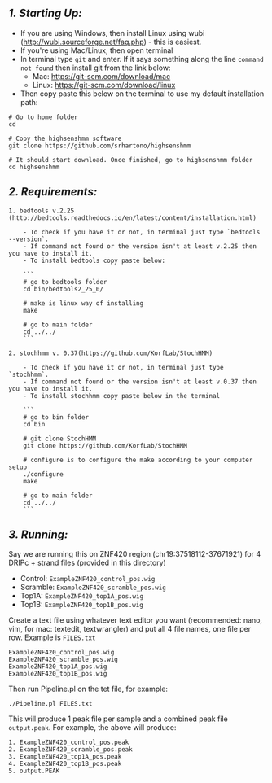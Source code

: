 ## *1. Starting Up:*

- If you are using Windows, then install Linux using wubi (http://wubi.sourceforge.net/faq.php) - this is easiest.
- If you're using Mac/Linux, then open terminal
- In terminal type `git` and enter. If it says something along the line `command not found` then install git from the link below:
    - Mac: https://git-scm.com/download/mac
    - Linux: https://git-scm.com/download/linux
- Then copy paste this below on the terminal to use my default installation path:

```
# Go to home folder
cd

# Copy the highsenshmm software
git clone https://github.com/srhartono/highsenshmm

# It should start download. Once finished, go to highsenshmm folder
cd highsenshmm
```

## *2. Requirements:*
    
    1. bedtools v.2.25 (http://bedtools.readthedocs.io/en/latest/content/installation.html)
    
        - To check if you have it or not, in terminal just type `bedtools --version`. 
        - If command not found or the version isn't at least v.2.25 then you have to install it.
        - To install bedtools copy paste below:
    
        ```
        # go to bedtools folder
        cd bin/bedtools2_25_0/
    
        # make is linux way of installing
        make
    
        # go to main folder
        cd ../../
        ```
    
    2. stochhmm v. 0.37(https://github.com/KorfLab/StochHMM)

        - To check if you have it or not, in terminal just type `stochhmm`. 
        - If command not found or the version isn't at least v.0.37 then you have to install it.
        - To install stochhmm copy paste below in the terminal
    
        ```
        # go to bin folder
        cd bin
        
        # git clone StochHMM
        git clone https://github.com/KorfLab/StochHMM
        
        # configure is to configure the make according to your computer setup
        ./configure
        make
        
        # go to main folder
        cd ../../
        ```


## *3. Running:*

Say we are running this on ZNF420 region (chr19:37518112-37671921) for 4 DRIPc + strand files (provided in this directory)

- Control:  `ExampleZNF420_control_pos.wig`
- Scramble: `ExampleZNF420_scramble_pos.wig`
- Top1A:    `ExampleZNF420_top1A_pos.wig`
- Top1B:    `ExampleZNF420_top1B_pos.wig`

Create a text file using whatever text editor you want (recommended: nano, vim, for mac: textedit, textwrangler) and put all 4 file names, one file per row. Example is `FILES.txt`

```
ExampleZNF420_control_pos.wig
ExampleZNF420_scramble_pos.wig
ExampleZNF420_top1A_pos.wig
ExampleZNF420_top1B_pos.wig
```

Then run Pipeline.pl on the tet file, for example:

`./Pipeline.pl FILES.txt`

This will produce 1 peak file per sample and a combined peak file `output.peak`. For example, the above will produce:

```
1. ExampleZNF420_control_pos.peak
2. ExampleZNF420_scramble_pos.peak
3. ExampleZNF420_top1A_pos.peak
4. ExampleZNF420_top1B_pos.peak
5. output.PEAK
```
